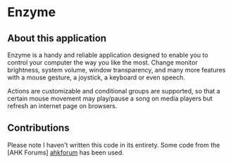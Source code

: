 Enzyme
======

About this application
---------------

Enzyme is a handy and reliable application designed to enable you to control your computer the way you like the most. Change monitor brightness, system volume, window transparency, and many more features with a mouse gesture, a joystick, a keyboard or even speech. 

Actions are customizable and conditional groups are supported, so that a certain mouse movement may play/pause a song on media players but refresh an internet page on browsers.

Contributions
---------------

Please note I haven't written this code in its entirety. Some code from the [AHK Forums] [ahkforum] has been used.

[ahkforum]: http://www.autohotkey.com/board/
